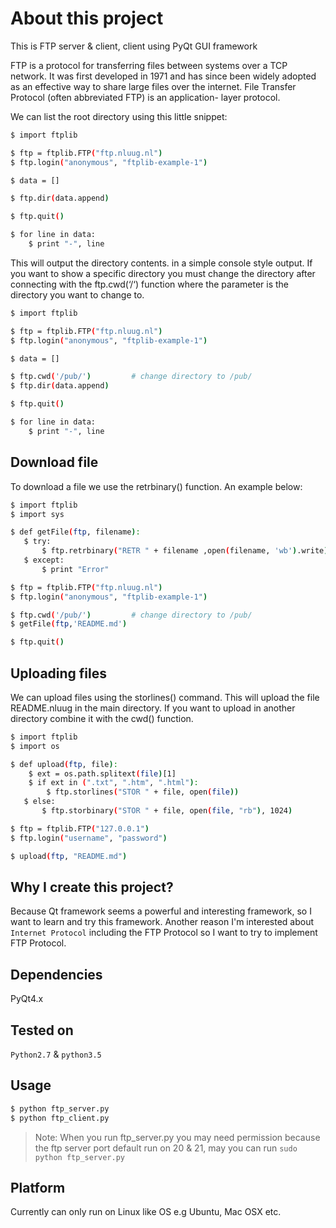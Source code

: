 About this project
==================
This is FTP server & client, client using PyQt GUI framework

FTP is a protocol for transferring files between systems over a TCP network. It was first developed in 1971 and has since been widely adopted as an effective way to share large files over the internet.
File Transfer Protocol (often abbreviated FTP) is an application- layer protocol.

We can list the root directory using this little snippet:

```bash
$ import ftplib

$ ftp = ftplib.FTP("ftp.nluug.nl")
$ ftp.login("anonymous", "ftplib-example-1")

$ data = []

$ ftp.dir(data.append)

$ ftp.quit()

$ for line in data:
    $ print "-", line
```

This will output the directory contents. in a simple console style output. 
If you want to show a specific directory you must change the directory after connecting with the ftp.cwd(‘/‘) function where the parameter is the directory you want to change to.
```bash
$ import ftplib

$ ftp = ftplib.FTP("ftp.nluug.nl")
$ ftp.login("anonymous", "ftplib-example-1")

$ data = []

$ ftp.cwd('/pub/')         # change directory to /pub/
$ ftp.dir(data.append)

$ ftp.quit()

$ for line in data:
    $ print "-", line
```
## Download file
To download a file we use the retrbinary() function. An example below:
```bash
$ import ftplib
$ import sys

$ def getFile(ftp, filename):
   $ try:
       $ ftp.retrbinary("RETR " + filename ,open(filename, 'wb').write)
   $ except:
       $ print "Error"
```
```bash
$ ftp = ftplib.FTP("ftp.nluug.nl")
$ ftp.login("anonymous", "ftplib-example-1")

$ ftp.cwd('/pub/')         # change directory to /pub/
$ getFile(ftp,'README.md')

$ ftp.quit()
```
## Uploading files
We can upload files using the storlines() command. This will upload the file README.nluug in the main directory. If you want to upload in another directory combine it with the cwd() function.
```bash
$ import ftplib
$ import os

$ def upload(ftp, file):
    $ ext = os.path.splitext(file)[1]
    $ if ext in (".txt", ".htm", ".html"):
        $ ftp.storlines("STOR " + file, open(file))
   $ else:
       $ ftp.storbinary("STOR " + file, open(file, "rb"), 1024)

$ ftp = ftplib.FTP("127.0.0.1")
$ ftp.login("username", "password")

$ upload(ftp, "README.md")
```

## Why I create this project?
Because Qt framework seems a powerful and interesting framework, so I want to learn and try this framework. Another reason I'm interested about `Internet Protocol` including the FTP Protocol so I want to try to implement FTP Protocol.

## Dependencies
PyQt4.x

## Tested on
`Python2.7` & `python3.5`

## Usage
```bash
$ python ftp_server.py
$ python ftp_client.py
```

>Note:
When you run ftp_server.py you may need permission because the ftp server port default run on 20 & 21, may you can run `sudo python ftp_server.py`

## Platform
Currently can only run on Linux like OS e.g Ubuntu, Mac OSX etc.

